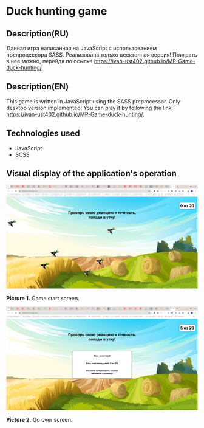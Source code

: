 # Duck hunting game 
## Description(RU)
Данная игра написанная на JavaScript с использованием препроцессора SASS. Реализована только десктопная версия! Поиграть в нее можно, перейдя по ссылке https://ivan-ust402.github.io/MP-Game-duck-hunting/. 
## Description(EN)
This game is written in JavaScript using the SASS preprocessor. Only desktop version implemented! You can play it by following the link https://ivan-ust402.github.io/MP-Game-duck-hunting/.

## Technologies used
* JavaScript
* SCSS

## Visual display of the application's operation
![Picture 1](./img/project_description/2024-07-24_18-43-16.png)

**Picture 1.** Game start screen.

![Picture 2](./img/project_description/2024-07-24_18-45-14.png)

**Picture 2.** Go over screen.
